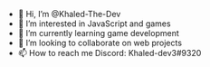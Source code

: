 - 👋 Hi, I’m @Khaled-The-Dev
- 👀 I’m interested in JavaScript and games
- 🌱 I’m currently learning game development
- 💞️ I’m looking to collaborate on web projects
- 📫 How to reach me Discord: Khaled-dev3#9320

<!---
Khaled-The-Dev/Khaled-The-Dev is a ✨ special ✨ repository because its `README.md` (this file) appears on your GitHub profile.
You can click the Preview link to take a look at your changes.
--->
